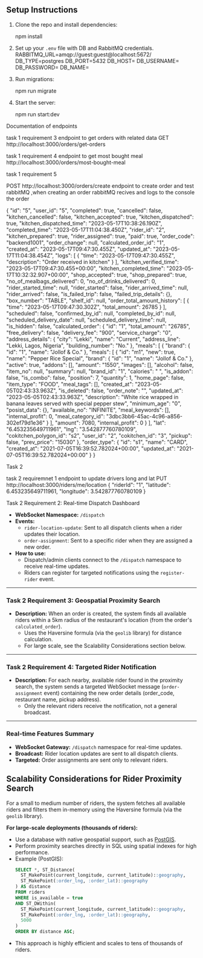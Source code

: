 
## Setup Instructions

1. Clone the repo and install dependencies:
   
   npm install
   
2. Set up your `.env` file with DB and RabbitMQ credentials.
RABBITMQ_URL=amqp://guest:guest@localhost:5672/
DB_TYPE=postgres
DB_PORT=5432
DB_HOST=
DB_USERNAME=
DB_PASSWORD=
DB_NAME=

3. Run migrations:
 
   npm run migrate
   
4. Start the server:

   npm run start:dev



Documentation of endpoints 


task 1 requirement 3 endpoint to get orders with related data
GET   http://localhost:3000/orders/get-orders


task 1 requirement 4 endpoint to get most bought meal
http://localhost:3000/orders/most-bought-meal

task 1 requirement 5

POST  http://localhost:3000/orders/create   endpoint to create order and test rabbitMQ ,when creating an order rabbitMQ recives and logs to the console the order

{
  "id": "5",
  "user_id": "5",
  "completed": true,
  "cancelled": false,
  "kitchen_cancelled": false,
  "kitchen_accepted": true,
  "kitchen_dispatched": true,
  "kitchen_dispatched_time": "2023-05-17T10:38:26.190Z",
  "completed_time": "2023-05-17T11:04:38.450Z",
  "rider_id": "2",
  "kitchen_prepared": true,
  "rider_assigned": true,
  "paid": true,
  "order_code": "backend1001",
  "order_change": null,
  "calculated_order_id": "1",
  "created_at": "2023-05-17T09:47:30.455Z",
  "updated_at": "2023-05-17T11:04:38.454Z",
  "logs": [
    {
      "time": "2023-05-17T09:47:30.455Z",
      "description": "Order received in kitchen"
    }
  ],
  "kitchen_verified_time": "2023-05-17T09:47:30.455+00:00",
  "kitchen_completed_time": "2023-05-17T10:32:32.907+00:00",
  "shop_accepted": true,
  "shop_prepared": true,
  "no_of_mealbags_delivered": 0,
  "no_of_drinks_delivered": 0,
  "rider_started_time": null,
  "rider_started": false,
  "rider_arrived_time": null,
  "rider_arrived": false,
  "is_failed_trip": false,
  "failed_trip_details": {},
  "box_number": "TABLE",
  "shelf_id": null,
  "order_total_amount_history": [
    {
      "time": "2023-05-17T09:47:30.302Z",
      "total_amount": 26785
    }
  ],
  "scheduled": false,
  "confirmed_by_id": null,
  "completed_by_id": null,
  "scheduled_delivery_date": null,
  "scheduled_delivery_time": null,
  "is_hidden": false,
  "calculated_order": {
    "id": "1",
    "total_amount": "26785",
    "free_delivery": false,
    "delivery_fee": "900",
    "service_charge": "0",
    "address_details": {
      "city": "Lekki",
      "name": "Current",
      "address_line": "Lekki, Lagos, Nigeria",
      "building_number": "No."
    },
    "meals": [
      {
        "brand": {
          "id": "1",
          "name": "Jollof & Co."
        },
        "meals": [
          {
            "id": "m1",
            "new": true,
            "name": "Pepper Rice Special",
            "brand": {
              "id": "1",
              "name": "Jollof & Co."
            },
            "active": true,
            "addons": [],
            "amount": "1550",
            "images": [],
            "alcohol": false,
            "item_no": null,
            "summary": null,
            "brand_id": "1",
            "calories": " ",
            "is_addon": false,
            "is_combo": false,
            "position": 7,
            "quantity": 1,
            "home_page": false,
            "item_type": "FOOD",
            "meal_tags": [],
            "created_at": "2023-05-05T02:43:33.963Z",
            "is_deleted": false,
            "order_note": "",
            "updated_at": "2023-05-05T02:43:33.963Z",
            "description": "White rice wrapped in banana leaves served with special pepper stew",
            "minimum_age": "0",
            "posist_data": {},
            "available_no": "INFINITE",
            "meal_keywords": [],
            "internal_profit": 0,
            "meal_category_id": "3dbc3bb6-45ac-4c96-a856-302ef79d1e36"
          }
        ],
        "amount": 7080,
        "internal_profit": 0
      }
    ],
    "lat": "6.453235649711961",
    "lng": "3.542877760780109",
    "cokitchen_polygon_id": "s2",
    "user_id": "2",
    "cokitchen_id": "3",
    "pickup": false,
    "prev_price": "15030"
  },
  "order_type": {
    "id": "s1",
    "name": "CARD",
    "created_at": "2021-07-05T16:39:52.782024+00:00",
    "updated_at": "2021-07-05T16:39:52.782024+00:00"
  }
}





Task 2

task 2 requiremnet 1  endpoint to update drivers long and lat 
PUT   http://localhost:3000/riders/me/location
{
  "riderId": "1",
  "latitude": 6.453235649711961,
  "longitude": 3.542877760780109
}


 Task 2 Requirement 2: Real-time Dispatch Dashboard
- **WebSocket Namespace:** `/dispatch`
- **Events:**
  - `rider-location-update`: Sent to all dispatch clients when a rider updates their location.
  - `order-assignment`: Sent to a specific rider when they are assigned a new order.
- **How to use:**
  - Dispatch/admin clients connect to the `/dispatch` namespace to receive real-time updates.
  - Riders can register for targeted notifications using the `register-rider` event.

---

### Task 2 Requirement 3: Geospatial Proximity Search
- **Description:**
  When an order is created, the system finds all available riders within a 5km radius of the restaurant's location (from the order's `calculated_order`).
  - Uses the Haversine formula (via the `geolib` library) for distance calculation.
  - For large scale, see the Scalability Considerations section below.

---

### Task 2 Requirement 4: Targeted Rider Notification
- **Description:**
  For each nearby, available rider found in the proximity search, the system sends a targeted WebSocket message (`order-assignment` event) containing the new order details (order_code, restaurant name, pickup address).
  - Only the relevant riders receive the notification, not a general broadcast.

---

### Real-time Features Summary
- **WebSocket Gateway:** `/dispatch` namespace for real-time updates.
- **Broadcast:** Rider location updates are sent to all dispatch clients.
- **Targeted:** Order assignments are sent only to relevant riders.


## Scalability Considerations for Rider Proximity Search

For a small to medium number of riders, the system fetches all available riders and filters them in-memory using the Haversine formula (via the `geolib` library).

**For large-scale deployments (thousands of riders):**
- Use a database with native geospatial support, such as [PostGIS](https://postgis.net/).
- Perform proximity searches directly in SQL using spatial indexes for high performance.
- Example (PostGIS):
  ```sql
  SELECT *, ST_Distance(
    ST_MakePoint(current_longitude, current_latitude)::geography,
    ST_MakePoint(:order_lng, :order_lat)::geography
  ) AS distance
  FROM riders
  WHERE is_available = true
  AND ST_DWithin(
    ST_MakePoint(current_longitude, current_latitude)::geography,
    ST_MakePoint(:order_lng, :order_lat)::geography,
    5000
  )
  ORDER BY distance ASC;
  ```
- This approach is highly efficient and scales to tens of thousands of riders.

